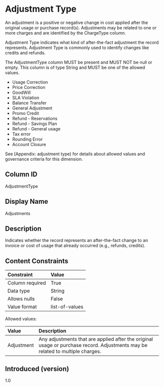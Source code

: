 # Adjustment Type

An adjustment is a positive or negative change in cost applied after the original usage or purchase record(s). Adjustments may be related to one or more charges and are identified by the ChargeType column.

Adjustment Type indicates what kind of after-the-fact adjustment the record represents. Adjustment Type is commonly used to identify changes like credits and refunds.

The AdjustmentType column MUST be present and MUST NOT be null or empty. This column is of type String and MUST be one of the allowed values.

- Usage Correction
- Price Correction
- GoodWill
- SLA Violation
- Balance Transfer
- General Adjustment
- Promo Credit
- Refund - Reservations
- Refund - Savings Plan
- Refund - General usage
- Tax error
- Rounding Error
- Account Closure

See [Appendix: adjustment type) for details about allowed values and governance criteria for this dimension.

## Column ID

AdjustmentType

## Display Name

Adjustments

## Description

Indicates whether the record represents an after-the-fact change to an invoice or cost of usage that already occurred (e.g., refunds, credits).

## Content Constraints

| Constraint      | Value                                    |
| :-------------- | :--------------------------------------- |
| Column required | True                                     |
| Data type       | String                                   |
| Allows nulls    | False                                    |
| Value format    | list-of-values                           |

Allowed values:

| Value      | Description                                                                                                                                                                   |
|:-----------|:------------------------------------------------------------------------------------------------------------------------------------------------------------------------------|
| Adjustment | Any adjustments that are applied after the original usage or purchase record. Adjustments may be related to multiple charges.                                                 |


## Introduced (version)

1.0
